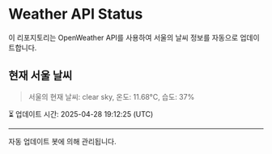 
# Weather API Status

이 리포지토리는 OpenWeather API를 사용하여 서울의 날씨 정보를 자동으로 업데이트합니다.

## 현재 서울 날씨
> 서울의 현재 날씨: clear sky, 온도: 11.68°C, 습도: 37%

⏳ 업데이트 시간: 2025-04-28 19:12:25 (UTC)

---
자동 업데이트 봇에 의해 관리됩니다.
